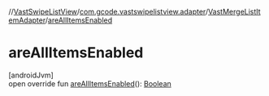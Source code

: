 //[VastSwipeListView](../../../index.md)/[com.gcode.vastswipelistview.adapter](../index.md)/[VastMergeListItemAdapter](index.md)/[areAllItemsEnabled](are-all-items-enabled.md)

# areAllItemsEnabled

[androidJvm]\
open override fun [areAllItemsEnabled](are-all-items-enabled.md)(): [Boolean](https://kotlinlang.org/api/latest/jvm/stdlib/kotlin/-boolean/index.html)
